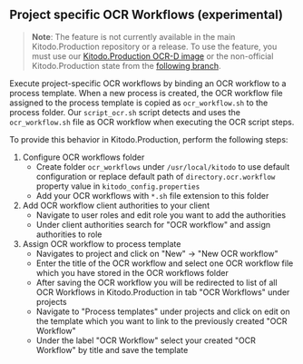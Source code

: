 ## Project specific OCR Workflows (experimental)

> **Note**:
> The feature is not currently available in the main Kitodo.Production repository or a release. To use the feature, you must use our [Kitodo.Production OCR-D image](https://github.com/slub/ocrd_kitodo/pkgs/container/ocrd_kitodo%2Fkitodo_production_ocrd) or the non-official Kitodo.Production state from the [following branch](https://github.com/markusweigelt/kitodo-production/tree/ocrd-main).

Execute project-specific OCR workflows by binding an OCR workflow to a process template.
When a new process is created, the OCR workflow file assigned to the process template is copied as `ocr_workflow.sh` to the process folder.
Our `script_ocr.sh` script detects and uses the `ocr_workflow.sh` file as OCR workflow when executing the OCR script steps.

To provide this behavior in Kitodo.Production, perform the following steps:

1. Configure OCR workflows folder
    - Create folder `ocr_workflows` under `/usr/local/kitodo` to use default configuration or replace default path of `directory.ocr.workflow` property value in `kitodo_config.properties`
    - Add your OCR workflows with `*.sh` file extension to this folder
2. Add OCR workflow client authorities to your client
    - Navigate to user roles and edit role you want to add the authorities
    - Under client authorities search for "OCR workflow" and assign authorities to role
3. Assign OCR workflow to process template
    - Navigates to project and click on "New" -> "New OCR workflow"
    - Enter the title of the OCR workflow and select one OCR workflow file which you have stored in the OCR workflows folder
    - After saving the OCR workflow you will be redirected to list of all OCR Workflows in Kitodo.Production in tab "OCR Workflows" under projects
    - Navigate to "Process templates" under projects and click on edit on the template which you want to link to the previously created "OCR Workflow"
    - Under the label "OCR Workflow" select your created "OCR Workflow" by title and save the template
